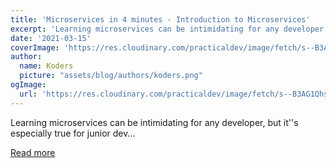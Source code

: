 ```yaml
---
title: 'Microservices in 4 minutes - Introduction to Microservices'
excerpt: 'Learning microservices can be intimidating for any developer, but it''s especially true for junior dev...'
date: '2021-03-15'
coverImage: 'https://res.cloudinary.com/practicaldev/image/fetch/s--B3AG1Qhs--/c_imagga_scale,f_auto,fl_progressive,h_420,q_auto,w_1000/https://dev-to-uploads.s3.amazonaws.com/uploads/articles/59lsq0exi010li8uxxba.png'
author:
  name: Koders
  picture: "assets/blog/authors/koders.png"
ogImage:
  url: 'https://res.cloudinary.com/practicaldev/image/fetch/s--B3AG1Qhs--/c_imagga_scale,f_auto,fl_progressive,h_420,q_auto,w_1000/https://dev-to-uploads.s3.amazonaws.com/uploads/articles/59lsq0exi010li8uxxba.png'
---
```


Learning microservices can be intimidating for any developer, but it''s especially true for junior dev...

[Read more](https://dev.to/renaissanceengineer/microservices-in-4-minutes-introduction-to-microservices-2nla)
